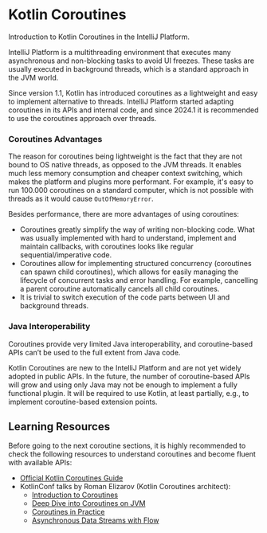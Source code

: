 <!-- Copyright 2000-2024 JetBrains s.r.o. and contributors. Use of this source code is governed by the Apache 2.0 license. -->

# Kotlin Coroutines

<link-summary>Introduction to Kotlin Coroutines in the IntelliJ Platform.</link-summary>

IntelliJ Platform is a multithreading environment that executes many asynchronous and non-blocking tasks to avoid UI freezes.
These tasks are usually executed in background threads, which is a standard approach in the JVM world.

Since version 1.1, Kotlin has introduced coroutines as a lightweight and easy to implement alternative to threads.
IntelliJ Platform started adapting coroutines in its APIs and internal code, and since 2024.1 it is recommended to use the coroutines approach over threads.

### Coroutines Advantages

The reason for coroutines being lightweight is the fact that they are not bound to OS native threads, as opposed to the JVM threads.
It enables much less memory consumption and cheaper context switching, which makes the platform and plugins more performant.
For example, it's easy to run 100.000 coroutines on a standard computer, which is not possible with threads as it would cause `OutOfMemoryError`.

Besides performance, there are more advantages of using coroutines:
- Coroutines greatly simplify the way of writing non-blocking code.
  What was usually implemented with hard to understand, implement and maintain callbacks, with coroutines looks like regular sequential/imperative code.
- Coroutines allow for implementing structured concurrency (coroutines can spawn child coroutines), which allows for easily managing the lifecycle of concurrent tasks and error handling.
  For example, cancelling a parent coroutine automatically cancels all child coroutines.
- It is trivial to switch execution of the code parts between UI and background threads.

[//]: # (TODO: add links to the specific topics when ready)

### Java Interoperability

Coroutines provide very limited Java interoperability, and coroutine-based APIs can’t be used to the full extent from Java code.

Kotlin Coroutines are new to the IntelliJ Platform and are not yet widely adopted in public APIs.
In the future, the number of coroutine-based APIs will grow and using only Java may not be enough to implement a fully functional plugin.
It will be required to use Kotlin, at least partially, e.g., to implement coroutine-based extension points.

## Learning Resources

Before going to the next coroutine sections, it is highly recommended to check the following resources to understand coroutines and become fluent with available APIs:

- [Official Kotlin Coroutines Guide](https://kotlinlang.org/docs/coroutines-guide.html)
- KotlinConf talks by Roman Elizarov (Kotlin Coroutines architect):
  - [Introduction to Coroutines](https://www.youtube.com/watch?v=_hfBv0a09Jc)
  - [Deep Dive into Coroutines on JVM](https://www.youtube.com/watch?v=YrrUCSi72E8)
  - [Coroutines in Practice](https://www.youtube.com/watch?v=a3agLJQ6vt8)
  - [Asynchronous Data Streams with Flow](https://www.youtube.com/watch?v=tYcqn48SMT8)
